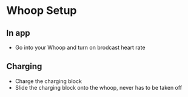 # Whoop Setup
## In app
- Go into your Whoop and turn on brodcast heart rate
## Charging
- Charge the charging block
- Slide the charging block onto the whoop, never has to be taken off